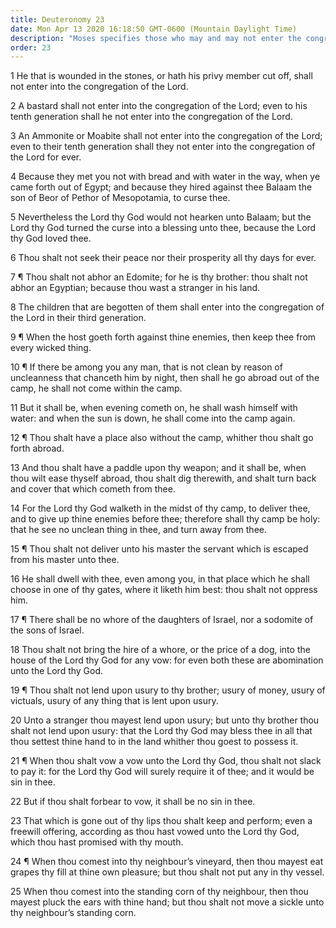 ```yaml
---
title: Deuteronomy 23
date: Mon Apr 13 2020 16:18:50 GMT-0600 (Mountain Daylight Time)
description: "Moses specifies those who may and may not enter the congregation—He sets forth laws concerning sanitation, servants, usury, and vows."
order: 23
---
```


1 He that is wounded in the stones, or hath his privy member cut off, shall not enter into the congregation of the Lord.

2 A bastard shall not enter into the congregation of the Lord; even to his tenth generation shall he not enter into the congregation of the Lord.

3 An Ammonite or Moabite shall not enter into the congregation of the Lord; even to their tenth generation shall they not enter into the congregation of the Lord for ever.

4 Because they met you not with bread and with water in the way, when ye came forth out of Egypt; and because they hired against thee Balaam the son of Beor of Pethor of Mesopotamia, to curse thee.

5 Nevertheless the Lord thy God would not hearken unto Balaam; but the Lord thy God turned the curse into a blessing unto thee, because the Lord thy God loved thee.

6 Thou shalt not seek their peace nor their prosperity all thy days for ever.

7 ¶ Thou shalt not abhor an Edomite; for he is thy brother: thou shalt not abhor an Egyptian; because thou wast a stranger in his land.

8 The children that are begotten of them shall enter into the congregation of the Lord in their third generation.

9 ¶ When the host goeth forth against thine enemies, then keep thee from every wicked thing.

10 ¶ If there be among you any man, that is not clean by reason of uncleanness that chanceth him by night, then shall he go abroad out of the camp, he shall not come within the camp.

11 But it shall be, when evening cometh on, he shall wash himself with water: and when the sun is down, he shall come into the camp again.

12 ¶ Thou shalt have a place also without the camp, whither thou shalt go forth abroad.

13 And thou shalt have a paddle upon thy weapon; and it shall be, when thou wilt ease thyself abroad, thou shalt dig therewith, and shalt turn back and cover that which cometh from thee.

14 For the Lord thy God walketh in the midst of thy camp, to deliver thee, and to give up thine enemies before thee; therefore shall thy camp be holy: that he see no unclean thing in thee, and turn away from thee.

15 ¶ Thou shalt not deliver unto his master the servant which is escaped from his master unto thee.

16 He shall dwell with thee, even among you, in that place which he shall choose in one of thy gates, where it liketh him best: thou shalt not oppress him.

17 ¶ There shall be no whore of the daughters of Israel, nor a sodomite of the sons of Israel.

18 Thou shalt not bring the hire of a whore, or the price of a dog, into the house of the Lord thy God for any vow: for even both these are abomination unto the Lord thy God.

19 ¶ Thou shalt not lend upon usury to thy brother; usury of money, usury of victuals, usury of any thing that is lent upon usury.

20 Unto a stranger thou mayest lend upon usury; but unto thy brother thou shalt not lend upon usury: that the Lord thy God may bless thee in all that thou settest thine hand to in the land whither thou goest to possess it.

21 ¶ When thou shalt vow a vow unto the Lord thy God, thou shalt not slack to pay it: for the Lord thy God will surely require it of thee; and it would be sin in thee.

22 But if thou shalt forbear to vow, it shall be no sin in thee.

23 That which is gone out of thy lips thou shalt keep and perform; even a freewill offering, according as thou hast vowed unto the Lord thy God, which thou hast promised with thy mouth.

24 ¶ When thou comest into thy neighbour’s vineyard, then thou mayest eat grapes thy fill at thine own pleasure; but thou shalt not put any in thy vessel.

25 When thou comest into the standing corn of thy neighbour, then thou mayest pluck the ears with thine hand; but thou shalt not move a sickle unto thy neighbour’s standing corn.
